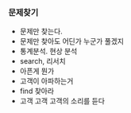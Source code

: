 ### 문제찾기
- 문제만 찾는다.
- 문제만 찾아도 어딘가 누군가 풀겠지
- 통계분석. 현상 분석
- search, 리서치
- 아픈게 뭔가
- 고객이 아파하는거
- find 찾아라
- 고객 고객 고객의 소리를 듣다

